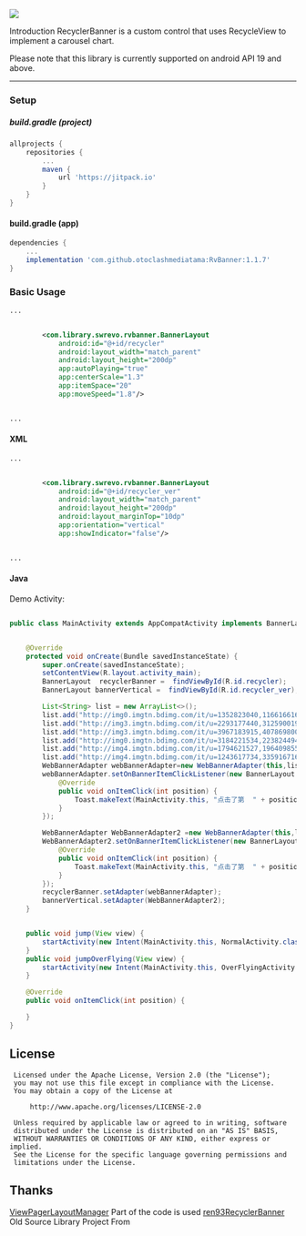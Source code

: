 [![](https://jitpack.io/v/otoclashmediatama/RvBanner.svg)](https://jitpack.io/#otoclashmediatama/RvBanner)

Introduction
RecyclerBanner is a custom control that uses RecycleView to implement a carousel chart.


Please note that this library is currently supported on android API 19 and above.

---

### Setup

##### build.gradle (project)
```groovy
allprojects {
    repositories {
        ...
        maven {
            url 'https://jitpack.io'
        }
    }
}
```

#### build.gradle (app)
```groovy
dependencies {
    ...
    implementation 'com.github.otoclashmediatama:RvBanner:1.1.7'
}
```

### Basic Usage
```xml
...


        <com.library.swrevo.rvbanner.BannerLayout
            android:id="@+id/recycler"
            android:layout_width="match_parent"
            android:layout_height="200dp"
            app:autoPlaying="true"
            app:centerScale="1.3"
            app:itemSpace="20"
            app:moveSpeed="1.8"/>


...
```

#### XML
```xml
...


        <com.library.swrevo.rvbanner.BannerLayout
            android:id="@+id/recycler_ver"
            android:layout_width="match_parent"
            android:layout_height="200dp"
            android:layout_marginTop="10dp"
            app:orientation="vertical"
            app:showIndicator="false"/>


...
```


#### Java
Demo Activity:
```java

public class MainActivity extends AppCompatActivity implements BannerLayout.OnBannerItemClickListener {


    @Override
    protected void onCreate(Bundle savedInstanceState) {
        super.onCreate(savedInstanceState);
        setContentView(R.layout.activity_main);
        BannerLayout  recyclerBanner =  findViewById(R.id.recycler);
        BannerLayout bannerVertical =  findViewById(R.id.recycler_ver);

        List<String> list = new ArrayList<>();
        list.add("http://img0.imgtn.bdimg.com/it/u=1352823040,1166166164&fm=27&gp=0.jpg");
        list.add("http://img3.imgtn.bdimg.com/it/u=2293177440,3125900197&fm=27&gp=0.jpg");
        list.add("http://img3.imgtn.bdimg.com/it/u=3967183915,4078698000&fm=27&gp=0.jpg");
        list.add("http://img0.imgtn.bdimg.com/it/u=3184221534,2238244948&fm=27&gp=0.jpg");
        list.add("http://img4.imgtn.bdimg.com/it/u=1794621527,1964098559&fm=27&gp=0.jpg");
        list.add("http://img4.imgtn.bdimg.com/it/u=1243617734,335916716&fm=27&gp=0.jpg");
        WebBannerAdapter webBannerAdapter=new WebBannerAdapter(this,list);
        webBannerAdapter.setOnBannerItemClickListener(new BannerLayout.OnBannerItemClickListener() {
            @Override
            public void onItemClick(int position) {
                Toast.makeText(MainActivity.this, "点击了第  " + position+"  项", Toast.LENGTH_SHORT).show();
            }
        });

        WebBannerAdapter WebBannerAdapter2 =new WebBannerAdapter(this,list);
        WebBannerAdapter2.setOnBannerItemClickListener(new BannerLayout.OnBannerItemClickListener() {
            @Override
            public void onItemClick(int position) {
                Toast.makeText(MainActivity.this, "点击了第  " + position+"  项", Toast.LENGTH_SHORT).show();
            }
        });
        recyclerBanner.setAdapter(webBannerAdapter);
        bannerVertical.setAdapter(WebBannerAdapter2);
    }


    public void jump(View view) {
        startActivity(new Intent(MainActivity.this, NormalActivity.class));
    }
    public void jumpOverFlying(View view) {
        startActivity(new Intent(MainActivity.this, OverFlyingActivity.class));
    }

    @Override
    public void onItemClick(int position) {

    }
}

```

## License



     Licensed under the Apache License, Version 2.0 (the "License");
     you may not use this file except in compliance with the License.
     You may obtain a copy of the License at

         http://www.apache.org/licenses/LICENSE-2.0

     Unless required by applicable law or agreed to in writing, software
     distributed under the License is distributed on an "AS IS" BASIS,
     WITHOUT WARRANTIES OR CONDITIONS OF ANY KIND, either express or implied.
     See the License for the specific language governing permissions and
     limitations under the License.

## Thanks
[ViewPagerLayoutManager](https://github.com/leochuan/ViewPagerLayoutManager) Part of the code is used
[ren93RecyclerBanner](https://github.com/ren93/RecyclerBanner) Old Source Library Project From
